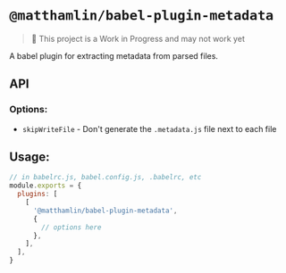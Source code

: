 # `@matthamlin/babel-plugin-metadata`

> 🚨 This project is a Work in Progress and may not work yet

A babel plugin for extracting metadata from parsed files.

## API

### Options:

- `skipWriteFile` - Don't generate the `.metadata.js` file next to each file

## Usage:

```js
// in babelrc.js, babel.config.js, .babelrc, etc
module.exports = {
  plugins: [
    [
      '@matthamlin/babel-plugin-metadata',
      {
        // options here
      },
    ],
  ],
}
```
